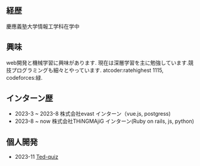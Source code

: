 
<!--
**SHUonkei/SHUonkei** is a ✨ _special_ ✨ repository because its `README.md` (this file) appears on your GitHub profile.

Here are some ideas to get you started:
-->
## 経歴
慶應義塾大学情報工学科在学中

## 興味
web開発と機械学習に興味があります. 現在は深層学習を主に勉強しています.競技プログラミングも細々とやっています. atcoder:ratehighest 1115, codeforces:緑.

## インターン歴
- 2023-3 ~ 2023-8  株式会社evast インターン（vue.js, postgress)
- 2023-8 ~ now     株式会社THiNGMAjiG インターン(Ruby on rails, js, python)


## 個人開発
- 2023-11 [Ted-quiz](https://speakerdeck.com/exzrgs/ted-quiz "紹介スライドレポジトリはピン止めしてあります.") 
